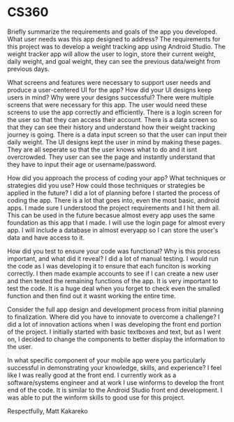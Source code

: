 # CS360

Briefly summarize the requirements and goals of the app you developed. What user needs was this app designed to address?
The requirements for this project was to develop a weight tracking app using Android Studio. The weight tracker app will allow the user to login, store their current weight, daily weight, and goal weight, they can see the previous data/weight from previous days. 


What screens and features were necessary to support user needs and produce a user-centered UI for the app? How did your UI designs keep users in mind? Why were your designs successful?
There were multiple screens that were necessary for this app. The user would need these screens to use the app correctly and efficiently. There is a login screen for the user so that they can access their account. There is a data screen so that they can see their history and understand how their weight tracking journey is going. There is a data input screen so that the user can input their daily weight. The UI designs kept the user in mind by making these pages. They are all seperate so that the user knows what to do and it isnt overcrowded. They user can see the page and instantly understand that they have to input their age or username/password. 



How did you approach the process of coding your app? What techniques or strategies did you use? How could those techniques or strategies be applied in the future?
I did a lot of planning before I started the process of coding the app. There is a lot that goes into, even the most basic, android apps. I made sure I understood the project requirements and I hit them all. This can be used in the future becasue almost every app uses the same foundation as this app that I made. I will use the login page for almost every app. I will include a database in almost everyapp so I can store the user's data and have access to it. 

How did you test to ensure your code was functional? Why is this process important, and what did it reveal?
I did a lot of manual testing. I would run the code as I was developing it to ensure that each funciton is working correctly. I then made example accounts to see if I can create a new user and then tested the remaining functions of the app. It is very important to test the code. It is a huge deal when you forget to check even the smalled function and then find out it wasnt working the entire time. 



Consider the full app design and development process from initial planning to finalization. Where did you have to innovate to overcome a challenge?
I did a lot of innovation actions when I was developing the front end portion of the project. I initially started with basic textboxes and text, but as I went on, I decided to change the components to better display the information to the user. 


In what specific component of your mobile app were you particularly successful in demonstrating your knowledge, skills, and experience?
I feel like I was really good at the front end. I currently work as a software/systems engineer and at work I use winforms to develop the front end of the code. It is similar to the Android Studio front end development. I was able to put the winform skills to good use for this project.

Respectfully,
Matt Kakareko
